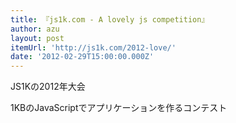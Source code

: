 ```yaml
---
title: 『js1k.com - A lovely js competition』
author: azu
layout: post
itemUrl: 'http://js1k.com/2012-love/'
date: '2012-02-29T15:00:00.000Z'
---
```

JS1Kの2012年大会

1KBのJavaScriptでアプリケーションを作るコンテスト
